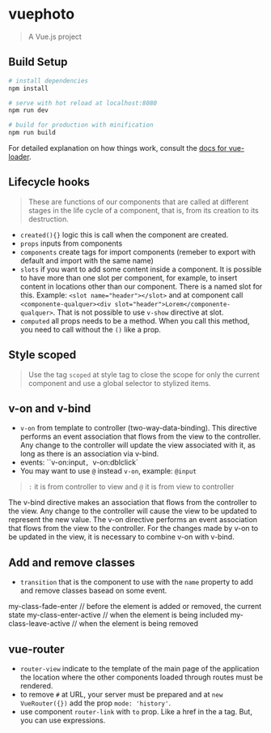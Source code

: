 # vuephoto

> A Vue.js project

## Build Setup

``` bash
# install dependencies
npm install

# serve with hot reload at localhost:8080
npm run dev

# build for production with minification
npm run build
```

For detailed explanation on how things work, consult the [docs for vue-loader](http://vuejs.github.io/vue-loader).

## Lifecycle hooks

> These are functions of our components that are called at different stages in the life cycle of a component, that is, from its creation to its destruction.

- `created(){}` logic this is call when the component are created.
- `props` inputs from components
- `components` create tags for import components (remeber to export with default and import with the same name)
- `slots` if you want to add some content inside a component. It is possible to have more than one slot per component, for example, to insert content in locations other than our component. There is a named slot for this. Example: `<slot name="header"></slot>` and at component call `<componente-qualquer><div slot="header">Lorem</componente-qualquer>`. That is not possible to use `v-show` directive at slot.
- `computed` all props needs to be a method. When you call this method, you need to call without the `()` like a prop.

## Style scoped

> Use the tag `scoped` at style tag to close the scope for only the current component and use a global selector to stylized items.

## v-on and v-bind

- `v-on` from template to controller (two-way-data-binding). This directive performs an event association that flows from the view to the controller. Any change to the controller will update the view associated with it, as long as there is an association via v-bind.
- events: ``v-on:input`, `v-on:dblclick`
- You may want to use `@` instead `v-on`, example: `@input`

> `:` it is from controller to view and `@` it is from view to controller

The v-bind directive makes an association that flows from the controller to the view. Any change to the controller will cause the view to be updated to represent the new value. The v-on directive performs an event association that flows from the view to the controller. For the changes made by v-on to be updated in the view, it is necessary to combine v-on with v-bind.

## Add and remove classes

- `transition` that is the component to use with the `name` property to add and remove classes basead on some event.

my-class-fade-enter // before the element is added or removed, the current state
my-class-enter-active // when the element is being included
my-class-leave-active // when the element is being removed

## vue-router

- `router-view` indicate to the template of the main page of the application the location where the other components loaded through routes must be rendered.
- to remove `#` at URL, your server must be prepared and at `new VueRouter({})` add the prop `mode: 'history'`.
- use component `router-link` with `to` prop. Like a href in the a tag. But, you can use expressions.
